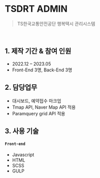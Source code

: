 # TSDRT ADMIN
>TS한국교통안전공단 행복택시 관리시스템

<img src="https://jeonyk.github.io/images/project1-1.jpg" alt="">
<img src="https://jeonyk.github.io/images/project1-2.jpg" alt="">
<!-- <p align="center"><a href="https://jeonyk.github.io" target="_blank" rel="noopener noreferrer"><img src="./image/intro.png" alt=""></a></p> -->

<!-- <p align="center"><strong>desc</strong></p> -->

<!-- [![All Contributors](https://img.shields.io/badge/all_contributors-4-orange.svg?style=flat-square)](#contributors) -->

## 1. 제작 기간 & 참여 인원
- 2022.12 – 2023.05
- Front-End 3명, Back-End 3명

## 2. 담당업무
- 대시보드, 예약접수 마크업
- Tmap API, Naver Map API 적용
- Paramquery grid API 적용

## 3. 사용 기술
#### `Front-end`
  - Javascript
  - HTML
  - SCSS
  - GULP
<!-- desc.
desc [desc](https://jeonyk.github.io) desc.

```
# issue example - adding contents
title : 
contents : 
```

```
# issue example - fixing the wrong info
title : 
contents : 
``` -->



<!-- ## TITLE ✨💻🚇📖😄 -->

<!-- desc ([desc](https://jeonyk.github.io) desc.): -->
<!-- ALL-CONTRIBUTORS-LIST:START - Do not remove or modify this section -->
<!-- prettier-ignore-start -->
<!-- markdownlint-disable -->
<!-- <table>
  <tr>
    <td align="center"><a href="https://jeonyk.github.io"><img src="https://avatars2.githubusercontent.com/u/3272748?v=4" width="100px;" alt=""/><br /><sub><b>Jeonyk</b></sub></a><br /><a href="https://github.com" title="Code"></a> <a href="https://github.com/" title="Documentation"></a> <a href="#infra" title=""></a></td>
  </tr>
</table> -->

<!-- markdownlint-enable -->
<!-- prettier-ignore-end -->
<!-- ALL-CONTRIBUTORS-LIST:END -->

<!-- This project desc! -->
